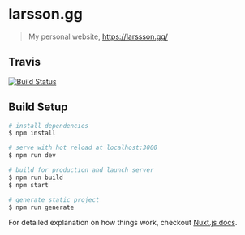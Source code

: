 # larsson.gg

> My personal website, https://larssson.gg/

## Travis

[![Build Status](https://travis-ci.org/chipsu/larsson-gg.svg?branch=master)](https://travis-ci.org/chipsu/larsson-gg)

## Build Setup

``` bash
# install dependencies
$ npm install

# serve with hot reload at localhost:3000
$ npm run dev

# build for production and launch server
$ npm run build
$ npm start

# generate static project
$ npm run generate
```

For detailed explanation on how things work, checkout [Nuxt.js docs](https://nuxtjs.org).

